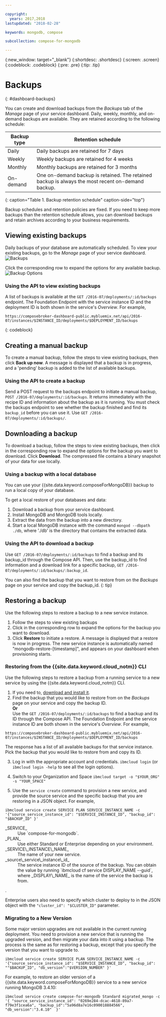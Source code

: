```yaml
---

copyright:
  years: 2017,2018
lastupdated: "2018-02-28"

keywords: mongodb, compose

subcollection: compose-for-mongodb

---
```


{:new_window: target="_blank"}
{:shortdesc: .shortdesc}
{:screen: .screen}
{:codeblock: .codeblock}
{:pre: .pre}
{:tip: .tip}

# Backups
{: #dashboard-backups}

You can create and download backups from the _Backups_ tab of the _Manage_ page of your service dashboard. Daily, weekly, monthly, and on-demand backups are available. They are retained according to the following schedule:

Backup type|Retention schedule
----------|-----------
Daily|Daily backups are retained for 7 days
Weekly|Weekly backups are retained for 4 weeks
Monthly|Monthly backups are retained for 3 months
On-demand|One on-demand backup is retained. The retained backup is always the most recent on-demand backup.
{: caption="Table 1. Backup retention schedule" caption-side="top"}

Backup schedules and retention policies are fixed. If you need to keep more backups than the retention schedule allows, you can download backups and retain archives according to your business requirements.

## Viewing existing backups

Daily backups of your database are automatically scheduled. To view your existing backups, go to the *Manage* page of your service dashboard. 
  ![Backups](./images/mongodb-backups-show.png "A list of available backups")

Click the corresponding row to expand the options for any available backup.
  ![Backup Options](./images/mongodb-backups-options.png "Options for a backup.") 

### Using the API to view existing backups

A list of backups is available at the `GET /2016-07/deployments/:id/backups` endpoint. The Foundation Endpoint with the service instance ID and the deployment ID is both shown in the service's _Overview_. For example, 

```
https://composebroker-dashboard-public.mybluemix.net/api/2016-07/instances/$INSTANCE_ID/deployments/$DEPLOYMENT_ID/backups
```
{: codeblock}

## Creating a manual backup

To create a manual backup, follow the steps to view existing backups, then click **Back up now**. A message is displayed that a backup is in progress, and a 'pending' backup is added to the list of available backups.

### Using the API to create a backup

Send a POST request to the backups endpoint to initiate a manual backup, `POST /2016-07/deployments/:id/backups`. It returns immediately with the recipe ID and information about the backup as it is running. You must check the backups endpoint to see whether the backup finished and find its `backup_id` before you can use it. Use `GET /2016-07/deployments/:id/backups/`.

## Downloading a backup

To download a backup, follow the steps to view existing backups, then click in the corresponding row to expand the options for the backup you want to download. Click **Download**. The compressed file contains a binary snapshot of your data for use locally.

### Using a backup with a local database

You can use your {{site.data.keyword.composeForMongoDB}} backup to run a local copy of your database.

To get a local restore of your databases and data:

1. Download a backup from your service dashboard.
2. Install MongoDB and MongoDB tools locally.
3. Extract the data from the backup into a new directory.
4. Start a local MongoDB instance with the command `mongod --dbpath ./db`, where './db' is the directory that contains the extracted data.

### Using the API to download a backup

Use `GET /2016-07/deployments/:id/backups` to find a backup and its backup_id through the Compose API. Then, use the backup_id to find information and a download link for a specific backup, `GET /2016-07/deployments/:id/backups/:backup_id`.

You can also find the backup that you want to restore from on the _Backups_ page on your service and copy the backup_id.
{: tip}

## Restoring a backup

Use the following steps to restore a backup to a new service instance.

1. Follow the steps to view existing backups
2. Click in the corresponding row to expand the options for the backup you want to download.
3. Click **Restore** to initiate a restore. A message is displayed that a restore is now in progress. The new service instance is automatically named "mongodb-restore-[timestamp]", and appears on your dashboard when provisioning starts.

### Restoring from the {{site.data.keyword.cloud_notm}} CLI

Use the following steps to restore a backup from a running service to a new service by using the {{site.data.keyword.cloud_notm}} CLI. 

1. If you need to, [download and install it](/docs/cli/reference/ibmcloud?topic=cloud-cli-getting-started). 
2. Find the backup that you would like to restore from on the _Backups_ page on your service and copy the backup ID.  
  **Or**  
  Use the `GET /2016-07/deployments/:id/backups` to find a backup and its ID through the Compose API. The Foundation Endpoint and the service instance ID are both shown in the service's _Overview_. For example,
  ``` 
  https://composebroker-dashboard-public.mybluemix.net/api/2016-07/instances/$INSTANCE_ID/deployments/$DEPLOYMENT_ID/backups
  ```  
  The response has a list of all available backups for that service instance. Pick the backup that you would like to restore from and copy its ID.

3. Log in with the appropriate account and credentials. `ibmcloud login` (or `ibmcloud login -help` to see all the login options).

4. Switch to your Organization and Space `ibmcloud target -o "$YOUR_ORG" -s "YOUR_SPACE"`

5. Use the `service create` command to provision a new service, and provide the source service and the specific backup that you are restoring in a JSON object. For example,
``` 
ibmcloud service create SERVICE PLAN SERVICE_INSTANCE_NAME -c '{"source_service_instance_id": "$SERVICE_INSTANCE_ID", "backup_id": "$BACKUP_ID" }'
```
  <dl>
  <dt>_SERVICE_</dt>
  <dd>Use `compose-for-mongodb`.</dd>
  <dt>_PLAN_</dt>
  <dd>Use either Standard or Enterprise depending on your environment.</dd>
  <dt>_SERVICE\_INSTANCE\_NAME_</dt>
  <dd>The name of your new service.</dd>
  <dt>_source\_service\_instance\_id_</dt>
  <dd>The service instance ID of the source of the backup. You can obtain the value by running `ibmcloud cf service DISPLAY_NAME --guid`, where _DISPLAY\_NAME_ is the name of the service the backup is from. </dd>
  </dl>. 
  
  Enterprise users also need to specify which cluster to deploy to in the JSON object with the `"cluster_id": "$CLUSTER_ID"` parameter.

### Migrating to a New Version

Some major version upgrades are not available in the current running deployment. You need to provision a new service that is running the upgraded version, and then migrate your data into it using a backup. The process is the same as for restoring a backup, except that you specify the version that you want to upgrade to.

``` 
ibmcloud service create SERVICE PLAN SERVICE_INSTANCE_NAME -c '{"source_service_instance_id": "$SERVICE_INSTANCE_ID", "backup_id": ""$BACKUP_ID", "db_version":"$VERSION_NUMBER" }'
```

For example, to restore an older version of a {{site.data.keyword.composeForMongoDB}} service to a new service running MongoDB 3.4.10:

```
ibmcloud service create compose-for-mongodb Standard migrated_mongo -c '{ "source_service_instance_id": "0269e284-dcac-4618-89a7-f79e3f1cea6a", "backup_id":"5a96d8a7e16c090018884566", "db_version":"3.4.10"  }'
```
